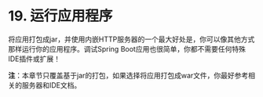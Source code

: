 # 19. 运行应用程序

将应用打包成jar，并使用内嵌HTTP服务器的一个最大好处是，你可以像其他方式那样运行你的应用程序。调试Spring Boot应用也很简单，你都不需要任何特殊IDE插件或扩展！

**注**：本章节只覆盖基于jar的打包，如果选择将应用打包成war文件，你最好参考相关的服务器和IDE文档。

